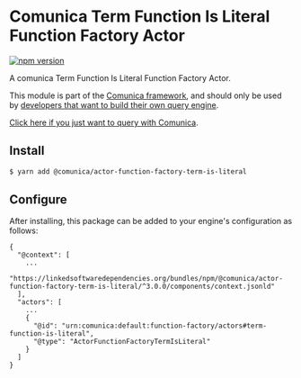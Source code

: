 # Comunica Term Function Is Literal Function Factory Actor

[![npm version](https://badge.fury.io/js/%40comunica%2Factor-function-factory-term-function-is-literal.svg)](https://www.npmjs.com/package/@comunica/actor-function-factory-term-is-literal)

A comunica Term Function Is Literal Function Factory Actor.

This module is part of the [Comunica framework](https://github.com/comunica/comunica),
and should only be used by [developers that want to build their own query engine](https://comunica.dev/docs/modify/).

[Click here if you just want to query with Comunica](https://comunica.dev/docs/query/).

## Install

```bash
$ yarn add @comunica/actor-function-factory-term-is-literal
```

## Configure

After installing, this package can be added to your engine's configuration as follows:
```text
{
  "@context": [
    ...
    "https://linkedsoftwaredependencies.org/bundles/npm/@comunica/actor-function-factory-term-is-literal/^3.0.0/components/context.jsonld"
  ],
  "actors": [
    ...
    {
      "@id": "urn:comunica:default:function-factory/actors#term-function-is-literal",
      "@type": "ActorFunctionFactoryTermIsLiteral"
    }
  ]
}
```
